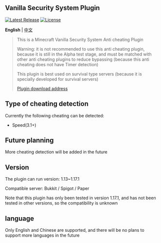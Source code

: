 Vanilla Security System Plugin
--------
[![Latest Release](https://img.shields.io/github/v/release/3cxc/VSS)](https://github.com/3cxc/VSS)
[![License](https://img.shields.io/github/license/3cxc/VSS.svg)](https://github.com/3cxc/VSS/blob/master/LICENSE)

**English** | [中文](https://github.com/3cxc/VSS/blob/master/README_cn.md)

> This is a Minecraft Vanilla Security System Anti cheating Plugin 
> 
> Warning: it is not recommended to use this anti cheating plugin, because it is still in the Alpha test stage, and must be matched with other anti cheating plugins to reduce bypassing (because this anti cheating does not have Timer detection)
> 
> This plugin is best used on survival type servers (because it is specially developed for survival servers)
> 
> [Plugin download address](https://github.com/3cxc/VSS/blob/master/Download.md)

## Type of cheating detection

Currently the following cheating can be detected:

- Speed(3.1+)

## Future planning

More cheating detection will be added in the future

## Version

The plugin can run version: 1.13~1.17.1

Compatible server: Bukkit / Spigot / Paper 

Note that this plugin has only been tested in version 1.17.1, and has not been tested in other versions, so the compatibility is unknown

## language

Only English and Chinese are supported, and there will be no plans to support more languages in the future
